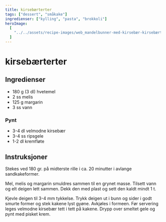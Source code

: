 ```yaml
---
title: kirsebærterter
tags: ["dessert", "småkake"]
ingredienser: ["kylling", "pasta", "brokkoli"]
heroImage:
  [
    "../../assets/recipe-images/web_mandelbunner-med-kirsebær-kirsebærterter.jpg",
  ]
---
```


# kirsebærterter

## Ingredienser

- 180 g (3 dl) hvetemel
- 2 ss melis
- 125 g margarin
- 3 ss vann

### Pynt

- 3-4 dl velmodne kirsebær
- 3-4 ss ripsgele
- 1-2 dl kremfløte

## Instruksjoner

Stekes ved 180 gr. på midterste rille i ca. 20 minutter i avlange sandkakeformer.

Mel, melis og margarin smuldres sammen til en grynet masse. Tilsett vann og elt deigen lett sammen. Dekk den med plast og sett den kaldt mindt 1 t.

Kjevle deigen til 3-4 mm tykkelse. Trykk deigen ut i bunn og sider i godt smurte former og stek kakene lyst gyøne. Avkjøles i formeen. Før servering leges velmodne kirsebær tett i tett på kakene. Drypp over smeltet gele og pynt med pisket krem.

